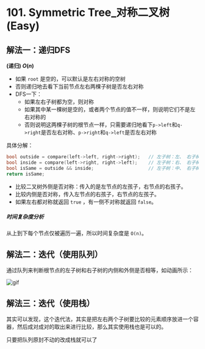 # 101. Symmetric Tree_对称二叉树 (Easy)



## 解法一：递归DFS

**(递归) $O(n)$**

- 如果 `root` 是空的，可以默认是左右对称的空树
- 否则递归地去看下当前节点左右两棵子树是否左右对称
- DFS一下：
  - 如果左右子树都为空，则对称
  - 如果其中某一棵树是空的，或者两个节点的值不一样，则说明它们不是左右对称的
  - 否则说明这两棵子树的根节点一样，只需要递归地看下`p->left`和`q->right`是否左右对称、`p->right`和`q->left`是否左右对称

具体分解：

```cpp
bool outside = compare(left->left, right->right);   // 左子树：左、 右子树：右
bool inside = compare(left->right, right->left);    // 左子树：右、 右子树：左
bool isSame = outside && inside;                    // 左子树：中、 右子树：中（逻辑处理）
return isSame;
```

- 比较二叉树外侧是否对称：传入的是左节点的左孩子，右节点的右孩子。
- 比较内侧是否对称，传入左节点的右孩子，右节点的左孩子。
- 如果左右都对称就返回 `true` ，有一侧不对称就返回 `false`。

##### 时间复杂度分析

从上到下每个节点仅被遍历一遍，所以时间复杂度是 `O(n)`。


## 解法二：迭代（使用队列）

通过队列来判断根节点的左子树和右子树的内侧和外侧是否相等，如动画所示：

![gif](https://code-thinking.cdn.bcebos.com/gifs/101.%E5%AF%B9%E7%A7%B0%E4%BA%8C%E5%8F%89%E6%A0%91.gif)


## 解法三：迭代（使用栈）

其实可以发现，这个迭代法，其实是把左右两个子树要比较的元素顺序放进一个容器，然后成对成对的取出来进行比较，那么其实使用栈也是可以的。

只要把队列原封不动的改成栈就可以了

